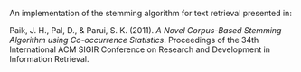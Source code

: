 An implementation of the stemming algorithm for text retrieval presented in:

Paik, J. H., Pal, D., & Parui, S. K. (2011). *A Novel Corpus-Based Stemming Algorithm using Co-occurrence Statistics*. Proceedings of the 34th International ACM SIGIR Conference on Research and Development in Information Retrieval.

